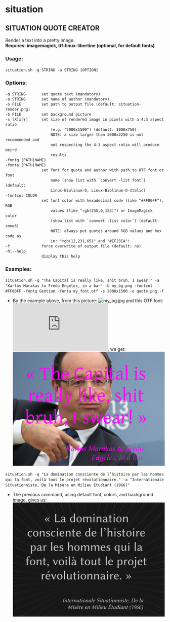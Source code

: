# situation
## SITUATION QUOTE CREATOR

Render a text into a pretty image.  
**Requires: imagemagick, ttf-linux-libertine (optional, for default fonts)**

### Usage:

`situation.sh -q STRING -a STRING [OPTION]`

### Options:

    -q STRING       set quote text (mandatory)
    -a STRING       set name of author (mandatory)
    -o FILE         set path to output file (default: situation-render.png)
    -b FILE         set background picture
    -s [X]x[Y]      set size of rendered image in pixels with a 4:3 aspect ratio 
                        (e.g. "2000x1500") (default: 1000x750)
                        NOTE: a size larger than 3000x2250 is not recommended and
                        not respecting the 4:3 aspect ratio will produce weird
                        results
    -fontq (PATH|NAME) 
    -fonta (PATH|NAME)
                    set font for quote and author with path to OTF font or font 
                        name (show list with `convert -list font`) (default: 
                        Linux-Biolinum-O, Linux-Biolinum-O-Italic)
    -fontcol COLOR
                    set font color with hexadecimal code (like "#FF00FF"), RGB
                        values (like "rgb(255,0,123)") or ImageMagick color
                        (show list with `convert -list color`) (default: snow3)
                        NOTE: always put quotes around RGB values and hex code as
                        in: "rgb(12,231,65)" and "#EF23EA"!
    -f              force overwrite of output file (default: no)
    -h|--help
                    display this help

### Examples:

 `situation.sh -q "The Capital is really like, shit bruh, I swear!" -a "Karlos Marakas to Fredo Engeles, in a bar" -b my_bg.png -fontcol #FF00FF -fontq Gentium -fonta my_font.otf -s 2000x1500 -o quote.png -f`
 
 * By the example above, from this picture: ![my_bg.jpg](http://www.goldenmoustache.com/wp-content/uploads/2016/06/Hollande-Rap.jpg) 
 and this OTF font: ![direct link](https://github.com/ResponSySS/situation/raw/master/Test/LinuxBiolinumOItalic.otf), we get:
 ![quote.png](https://github.com/ResponSySS/situation/raw/master/Test/quote.png)

`situation.sh -q "La domination consciente de l’histoire par les hommes qui la font, voilà tout le projet révolutionnaire." -a "Internationale Situationniste, De la Misère en Milieu Étudiant (1966)"`

* The previous command, using default font, colors, and background image, gives us: ![situation-render.png](https://github.com/ResponSySS/situation/raw/master/Test/situation-render.png)
